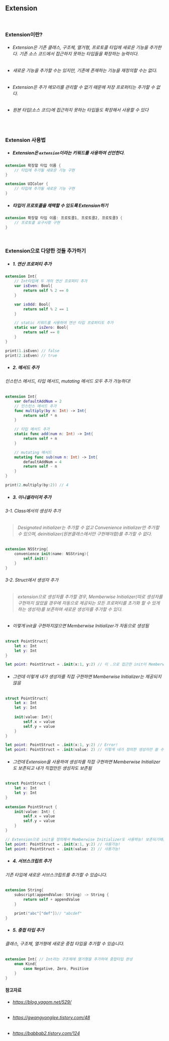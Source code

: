 ## Extension

<br>

### Extension이란?
- ###### Extension은 기존 클래스, 구조체, 열거형, 프로토콜 타입에 새로운 기능을 추가한다. 기존 소스 코드에서 접근하지 못하는 타입들을 확장하는 능력이다.
- ###### 새로운 기능을 추가할 수는 있지만, 기존에 존재하는 기능을 재정의할 수는 없다.
- ###### Extension은 추가 메모리를 관리할 수 없기 때문에 저장 프로퍼티는 추가할 수 없다.
- ###### 원본 타입(소스 코드)에 접근하지 못하는 타입들도 확장해서 사용할 수 있다

<br>

### Extension 사용법
- ##### Extension은 `extension`이라는 키워드를 사용하여 선언한다.
```Swift
extension 확장할 타입 이름 {
    // 타입에 추가될 새로운 기능 구현
}

extension UIColor {
    // 타입에 추가될 새로운 기능 구현
}
```

- ##### 타입이 프로토콜을 채택할 수 있도록 Extension하기
```Swift
extension 확장할 타입 이름: 프로토콜1, 프로토콜2, 프로토콜3 {
    // 프로토콜 요구사항 구현
}
```

<br>

### Extension으로 다양한 것들 추가하기
- ##### 1. 연산 프로퍼티 추가
```Swift
extension Int{
    // Int타입에 두 개의 연산 프로퍼티 추가
    var isEven: Bool{
        return self % 2 == 0
    }

    var isOdd: Bool{
        return self % 2 == 1
    }

    // static 키워드를 사용하여 연산 타입 프로퍼티도 추가
    static var isZero: Bool{
        return self == 0
    }
}

print(1.isEven) // false
print(2.isEven) // true
```

- ##### 2. 메서드 추가
###### 인스턴스 메서드, 타입 메서드, mutating 메서드 모두 추가 가능하다!
```Swift
extension Int{
    var defaultAddNum = 2
    // 인스턴스 메서드 추가
    func multiply(by n: Int) -> Int{
        return self * n
    }

    // 타입 메서드 추가
    static func add(num n: Int) -> Int{
        return self + n
    }

    // mutating 메서드
    mutating func sub(num n: Int) -> Int{
        defaultAddNum = 4
        return self - n
    }
}

print(2.multiply(by:2)) // 4
```

- ##### 3. 이니셜라이저 추가
###### 3-1. Class에서의 생성자 추가
> ###### Designated initializer는 추가할 수 없고 Convenience initializer만 추가할 수 있으며, deinitializer(원본클래스에서만 구현해야함)를 추가할 수 없다.
```Swift
extension NSString{
    convenience init(name: NSString){
        self.init()
    }
}
```
###### 3-2. Struct에서 생성자 추가
> ###### extension으로 생성자를 추가할 경우, Memberwise Initializer(따로 생성자를 구현하지 않았을 경우에 자동으로 제공되는 모든 프로퍼티를 초기화 할 수 있게 하는 생성자)를 보존하며 새로운 생성자를 추가할 수 있다.

- ###### 이렇게 init을 구현하지않으면 Memberwise Initializer가 자동으로 생성됨
```Swift
struct PointStruct{
    let x: Int
    let y: Int
}

let point: PointStruct = .init(x:1, y:2) // 이 .으로 접근한 init이 Memberwise Initializer임
```

- ###### 그런데 이렇게 내가 생성자를 직접 구현하면 Memberwise Initializer는 제공되지 않음
```Swift
struct PointStruct{
    let x: Int
    let y: Int
    
    init(value: Int){
        self.x = value
        self.y = value
    }
}

let point: PointStruct = .init(x:1, y:2) // Error!
let point: PointStruct = .init(value: 2) // 이렇게 내가 정의한 생성자만 쓸 수 있음
```

- ###### 그런데 Extension을 사용하여 생성자를 직접 구현하면 Memberwise Initializer도 보존되고 내가 직접만든 생성자도 보존됨
```Swift
struct PointStruct {
    let x: Int
    let y: Int
}
 
extension PointStruct {
    init(value: Int) {
        self.x = value
        self.y = value
    }
}

// Extension으로 init을 정의해서 Memberwise Initializer도 사용하능! 보존되기때문
let point: PointStruct = .init(x:1, y:2) // 사용가능!
let point: PointStruct = .init(value: 2) // 사용가능!
```


- ##### 4. 서브스크립트 추가
###### 기존 타입에 새로운 서브스크립트를 추가할 수 있습니다. 
```Swift
extension String{
    subscript(appendValue: String) -> String {
        return self + appendValue
    }

    print("abc"["def"])// "abcdef"
}
```

- ##### 5. 중첩 타입 추가
###### 클래스, 구조체, 열거형에 새로운 중첩 타입을 추가할 수 있습니다.
```Swift
extension Int{ // Int라는 구조체에 열거형을 추가하여 중첩타입 완성
    enum Kind{
        case Negative, Zero, Positive
    }
}
```

#### 참고자료
- ###### https://blog.yagom.net/529/
- ###### https://gwangyonglee.tistory.com/48
- ###### https://babbab2.tistory.com/124